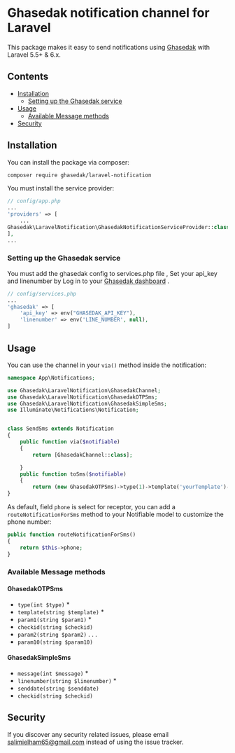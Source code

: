 # Ghasedak notification channel for Laravel
This package makes it easy to send notifications using [Ghasedak](https://ghasedak.io/) with Laravel 5.5+ & 6.x.

## Contents
- [Installation](#installation)
    - [Setting up the Ghasedak service](#setting-up-the-Ghasedak-service)
- [Usage](#usage)
    - [Available Message methods](#available-message-methods)
- [Security](#security)

## Installation

You can install the package via composer:

```bash
composer require ghasedak/laravel-notification
```

You must install the service provider:
```php
// config/app.php
...
'providers' => [
    ...
Ghasedak\LaravelNotification\GhasedakNotificationServiceProvider::class,
],
...
```
### Setting up the Ghasedak service

You must add the ghasedak config to services.php file , Set your api_key and linenumber by  Log in to your [Ghasedak dashboard](https://developers.ghasedak.io/panel/home) .
```php
// config/services.php
...
'ghasedak' => [
    'api_key' => env("GHASEDAK_API_KEY"),
    'linenumber' => env('LINE_NUMBER', null),
]
```
## Usage

You can use the channel in your `via()` method inside the notification:

```php
namespace App\Notifications;

use Ghasedak\LaravelNotification\GhasedakChannel;
use Ghasedak\LaravelNotification\GhasedakOTPSms;
use Ghasedak\LaravelNotification\GhasedakSimpleSms;
use Illuminate\Notifications\Notification;


class SendSms extends Notification
{
    public function via($notifiable)
    {
        return [GhasedakChannel::class];

    }
    public function toSms($notifiable)
    {
        return (new GhasedakOTPSms)->type(1)->template('yourTemplate')->param1('parame1'); // create otp message    }
}
```
As default, field `phone` is select for receptor, you can  add a `routeNotificationForSms` method to your Notifiable model to customize the phone number:
```php
public function routeNotificationForSms()
{
    return $this->phone;
}
```
### Available Message methods

#### GhasedakOTPSms
- `type(int $type)` *
- `template(string $template)` *
- `param1(string $param1)` *
- `checkid(string $checkid)`  
- `param2(string $param2)` 
.
.
.
- `param10(string $param10)` 

#### GhasedakSimpleSms
- `message(int $message)` *
- `linenumber(string $linenumber)` *
- `senddate(string $senddate)`  
- `checkid(string $checkid)`  

## Security

If you discover any security related issues, please email salimielham65@gmail.com instead of using the issue tracker.


